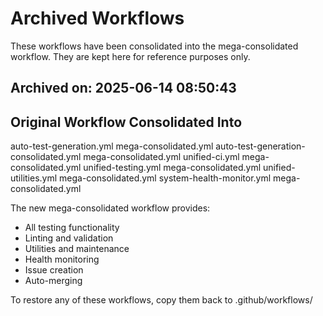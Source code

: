 # Archived Workflows

These workflows have been consolidated into the mega-consolidated workflow.
They are kept here for reference purposes only.

## Archived on: 2025-06-14 08:50:43

 Original Workflow  Consolidated Into 
-------------------------------------
 auto-test-generation.yml  mega-consolidated.yml 
 auto-test-generation-consolidated.yml  mega-consolidated.yml 
 unified-ci.yml  mega-consolidated.yml 
 unified-testing.yml  mega-consolidated.yml 
 unified-utilities.yml  mega-consolidated.yml 
 system-health-monitor.yml  mega-consolidated.yml 

The new mega-consolidated workflow provides:
- All testing functionality
- Linting and validation
- Utilities and maintenance
- Health monitoring
- Issue creation
- Auto-merging

To restore any of these workflows, copy them back to .github/workflows/
